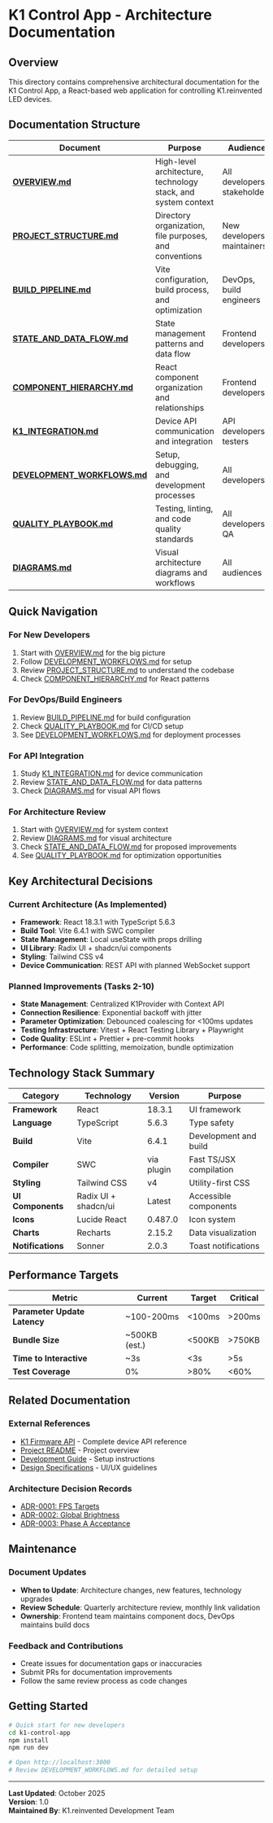 # K1 Control App - Architecture Documentation

## Overview

This directory contains comprehensive architectural documentation for the K1 Control App, a React-based web application for controlling K1.reinvented LED devices.

## Documentation Structure

| Document | Purpose | Audience |
|----------|---------|----------|
| **[OVERVIEW.md](./OVERVIEW.md)** | High-level architecture, technology stack, and system context | All developers, stakeholders |
| **[PROJECT_STRUCTURE.md](./PROJECT_STRUCTURE.md)** | Directory organization, file purposes, and conventions | New developers, maintainers |
| **[BUILD_PIPELINE.md](./BUILD_PIPELINE.md)** | Vite configuration, build process, and optimization | DevOps, build engineers |
| **[STATE_AND_DATA_FLOW.md](./STATE_AND_DATA_FLOW.md)** | State management patterns and data flow | Frontend developers |
| **[COMPONENT_HIERARCHY.md](./COMPONENT_HIERARCHY.md)** | React component organization and relationships | Frontend developers |
| **[K1_INTEGRATION.md](./K1_INTEGRATION.md)** | Device API communication and integration | API developers, testers |
| **[DEVELOPMENT_WORKFLOWS.md](./DEVELOPMENT_WORKFLOWS.md)** | Setup, debugging, and development processes | All developers |
| **[QUALITY_PLAYBOOK.md](./QUALITY_PLAYBOOK.md)** | Testing, linting, and code quality standards | All developers, QA |
| **[DIAGRAMS.md](./DIAGRAMS.md)** | Visual architecture diagrams and workflows | All audiences |

## Quick Navigation

### For New Developers
1. Start with [OVERVIEW.md](./OVERVIEW.md) for the big picture
2. Follow [DEVELOPMENT_WORKFLOWS.md](./DEVELOPMENT_WORKFLOWS.md) for setup
3. Review [PROJECT_STRUCTURE.md](./PROJECT_STRUCTURE.md) to understand the codebase
4. Check [COMPONENT_HIERARCHY.md](./COMPONENT_HIERARCHY.md) for React patterns

### For DevOps/Build Engineers
1. Review [BUILD_PIPELINE.md](./BUILD_PIPELINE.md) for build configuration
2. Check [QUALITY_PLAYBOOK.md](./QUALITY_PLAYBOOK.md) for CI/CD setup
3. See [DEVELOPMENT_WORKFLOWS.md](./DEVELOPMENT_WORKFLOWS.md) for deployment processes

### For API Integration
1. Study [K1_INTEGRATION.md](./K1_INTEGRATION.md) for device communication
2. Review [STATE_AND_DATA_FLOW.md](./STATE_AND_DATA_FLOW.md) for data patterns
3. Check [DIAGRAMS.md](./DIAGRAMS.md) for visual API flows

### For Architecture Review
1. Start with [OVERVIEW.md](./OVERVIEW.md) for system context
2. Review [DIAGRAMS.md](./DIAGRAMS.md) for visual architecture
3. Check [STATE_AND_DATA_FLOW.md](./STATE_AND_DATA_FLOW.md) for proposed improvements
4. See [QUALITY_PLAYBOOK.md](./QUALITY_PLAYBOOK.md) for optimization opportunities

## Key Architectural Decisions

### Current Architecture (As Implemented)
- **Framework**: React 18.3.1 with TypeScript 5.6.3
- **Build Tool**: Vite 6.4.1 with SWC compiler
- **State Management**: Local useState with props drilling
- **UI Library**: Radix UI + shadcn/ui components
- **Styling**: Tailwind CSS v4
- **Device Communication**: REST API with planned WebSocket support

### Planned Improvements (Tasks 2-10)
- **State Management**: Centralized K1Provider with Context API
- **Connection Resilience**: Exponential backoff with jitter
- **Parameter Optimization**: Debounced coalescing for <100ms updates
- **Testing Infrastructure**: Vitest + React Testing Library + Playwright
- **Code Quality**: ESLint + Prettier + pre-commit hooks
- **Performance**: Code splitting, memoization, bundle optimization

## Technology Stack Summary

| Category | Technology | Version | Purpose |
|----------|------------|---------|---------|
| **Framework** | React | 18.3.1 | UI framework |
| **Language** | TypeScript | 5.6.3 | Type safety |
| **Build** | Vite | 6.4.1 | Development and build |
| **Compiler** | SWC | via plugin | Fast TS/JSX compilation |
| **Styling** | Tailwind CSS | v4 | Utility-first CSS |
| **UI Components** | Radix UI + shadcn/ui | Latest | Accessible components |
| **Icons** | Lucide React | 0.487.0 | Icon system |
| **Charts** | Recharts | 2.15.2 | Data visualization |
| **Notifications** | Sonner | 2.0.3 | Toast notifications |

## Performance Targets

| Metric | Current | Target | Critical |
|--------|---------|--------|----------|
| **Parameter Update Latency** | ~100-200ms | <100ms | >200ms |
| **Bundle Size** | ~500KB (est.) | <500KB | >750KB |
| **Time to Interactive** | ~3s | <3s | >5s |
| **Test Coverage** | 0% | >80% | <60% |

## Related Documentation

### External References
- [K1 Firmware API](../../api/K1_FIRMWARE_API.md) - Complete device API reference
- [Project README](../../../k1-control-app/README.md) - Project overview
- [Development Guide](../../../k1-control-app/DEVELOPMENT.md) - Setup instructions
- [Design Specifications](../../../k1-control-app/src/DESIGN_SPECS.md) - UI/UX guidelines

### Architecture Decision Records
- [ADR-0001: FPS Targets](../../adr/ADR-0001-fps-targets.md)
- [ADR-0002: Global Brightness](../../adr/ADR-0002-global-brightness.md)
- [ADR-0003: Phase A Acceptance](../../adr/ADR-0003-phase-a-acceptance.md)

## Maintenance

### Document Updates
- **When to Update**: Architecture changes, new features, technology upgrades
- **Review Schedule**: Quarterly architecture review, monthly link validation
- **Ownership**: Frontend team maintains component docs, DevOps maintains build docs

### Feedback and Contributions
- Create issues for documentation gaps or inaccuracies
- Submit PRs for documentation improvements
- Follow the same review process as code changes

## Getting Started

```bash
# Quick start for new developers
cd k1-control-app
npm install
npm run dev

# Open http://localhost:3000
# Review DEVELOPMENT_WORKFLOWS.md for detailed setup
```

---

**Last Updated**: October 2025  
**Version**: 1.0  
**Maintained By**: K1.reinvented Development Team